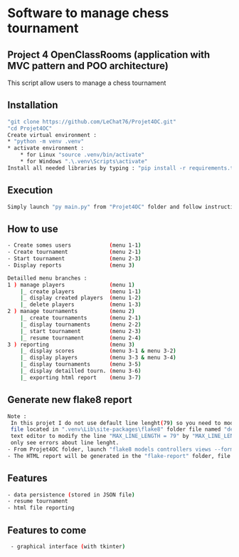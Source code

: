 # Software to manage chess tournament
## Project 4 OpenClassRooms (application with MVC pattern and POO architecture)
This script allow users to manage a chess tournament
## Installation
```sh
"git clone https://github.com/LeChat76/Projet4OC.git"
"cd Projet4OC"
Create virtual environment :
* "python -m venv .venv"
* activate environment :
    * for Linux "source .venv/bin/activate"
    * for Windows ".\.venv\Scripts\activate"
Install all needed libraries by typing : "pip install -r requirements.txt"
```
## Execution
```sh
Simply launch "py main.py" from "Projet4OC" folder and follow instructions.
```
## How to use
```sh
- Create somes users            (menu 1-1)
- Create tournament             (menu 2-1)
- Start tournament              (menu 2-3)
- Display reports               (menu 3)

Detailled menu branches :
1 ) manage players              (menu 1)
    |_ create players           (menu 1-1)
    |_ display created players  (menu 1-2)
    |_ delete players           (menu 1-3)
2 ) manage tournaments          (menu 2)
    |_ create tournaments       (menu 2-1)
    |_ display tournaments      (menu 2-2)
    |_ start tournament         (menu 2-3) 
    |_ resume tournament        (menu 2-4)
3 ) reporting                   (menu 3)
    |_ display scores           (menu 3-1 & menu 3-2)
    |_ display players          (menu 3-3 & menu 3-4)
    |_ display tournaments      (menu 3-5)
    |_ display detailled tourn. (menu 3-6)
    |_ exporting html report    (menu 3-7)
```
## Generate new flake8 report
```sh
Note :
 In this projet I do not use default line lenght(79) so you need to modifiy this value in the config
 file located in ".venv\Lib\site-packages\flake8" folder file named "defaults.py". Use your favorite
 text editor to modify the line "MAX_LINE_LENGTH = 79" by "MAX_LINE_LENGTH = 119". Otherwise you will
 only see errors about line lenght.
- From Projet4OC folder, launch "flake8 models controllers views --format=html --htmldir=flake-report".
- The HTML report will be generated in the "flake-report" folder, file "index.html".
```
## Features
```sh
- data persistence (stored in JSON file)
- resume tournament
- html file reporting
```
## Features to come 
```sh
 - graphical interface (with tkinter)
```